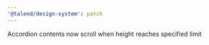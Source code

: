 ```yaml
---
'@talend/design-system': patch
---
```


Accordion contents now scroll when height reaches specified limit
